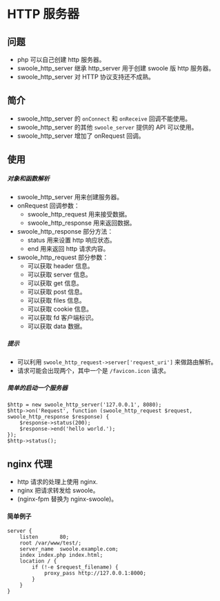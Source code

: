 # HTTP 服务器

## 问题
* php 可以自己创建 http 服务器。
* swoole_http_server 继承 http_server 用于创建 swoole 版 http 服务器。
* swoole_http_server 对 HTTP 协议支持还不成熟。

## 简介
* swoole_http_server 的 `onConnect` 和 `onReceive` 回调不能使用。
* swoole_http_server 的其他 `swoole_server` 提供的 API 可以使用。
* swoole_http_server 增加了 onRequest 回调。

## 使用
##### 对象和函数解析
* swoole_http_server 用来创建服务器。
* onRequest 回调参数：
    * swoole_http_request 用来接受数据。
    * swoole_http_response 用来返回数据。
* swoole_http_response 部分方法：
    * status 用来设置 http 响应状态。
    * end 用来返回 http 请求内容。
* swoole_http_request 部分参数：
    * 可以获取 header 信息。
    * 可以获取 server 信息。
    * 可以获取 get 信息。
    * 可以获取 post 信息。
    * 可以获取 files 信息。
    * 可以获取 cookie 信息。
    * 可以获取 fd 客户端标识。
    * 可以获取 data 数据。

##### 提示
* 可以利用 `swoole_http_request->server['request_uri']` 来做路由解析。
* 请求可能会出现两个，其中一个是 `/favicon.icon` 请求。

##### 简单的启动一个服务器
```
$http = new swoole_http_server('127.0.0.1', 8080);
$http->on('Request', function (swoole_http_request $request, swoole_http_response $response) {
    $response->status(200);
    $response->end('hello world.');
});
$http->status();
```

## nginx 代理
* http 请求的处理上使用 nginx.
* nginx 把请求转发给 swoole。
* (nginx-fpm 替换为 nginx-swoole)。

#### 简单例子
```
server {
    listen       80;
    root /var/www/test/;
    server_name  swoole.example.com;
    index index.php index.html;
    location / {
        if (!-e $request_filename) {
            proxy_pass http://127.0.0.1:8000;
        }
    }
}
```
